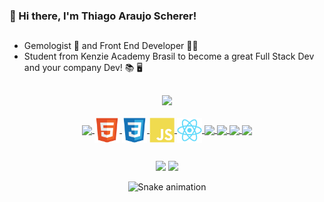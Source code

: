 ### 👋 Hi there, I'm Thiago Araujo Scherer! 
##
- Gemologist 💎 and Front End Developer 👨‍💻
- Student from Kenzie Academy Brasil to become a great Full Stack Dev and your company Dev! 📚 🖥

##
<div align="center">
  <a href="https://beacons.ai/TAraujoS">
  <img src="https://github-readme-stats-sigma-five.vercel.app/api?username=taraujos&show_icons=true&theme=dracula&include_all_commits=true&count_private=true"/>
<!--- 
  <img widtht="50%" src= "https://github-readme-stats-sigma-five.vercel.app/api/top-langs/?username=taraujos&layout=compact&langs_count=16&theme=dracula"/>
</div>
-->

<div style="display: inline_block" align="center"><br>
  <img align="center" heigth="30" width="40" src="https://cdn.jsdelivr.net/gh/devicons/devicon/icons/git/git-original.svg" />
  <img align="center" heigth="30" width="40" src="https://raw.githubusercontent.com/devicons/devicon/master/icons/html5/html5-original.svg">
  <img align="center" heigth="30" width="40" src="https://raw.githubusercontent.com/devicons/devicon/master/icons/css3/css3-original.svg">
  <img align="center" heigth="30" width="40" src="https://raw.githubusercontent.com/devicons/devicon/master/icons/javascript/javascript-plain.svg">
  <img align="center" heigth="30" width="40" src="https://raw.githubusercontent.com/devicons/devicon/master/icons/react/react-original.svg">
  <img align="center" heigth="30" width="40" src="https://cdn.jsdelivr.net/gh/devicons/devicon/icons/typescript/typescript-original.svg" />
  <img align="center" heigth="30" width="40" src="https://cdn.jsdelivr.net/gh/devicons/devicon/icons/nodejs/nodejs-original.svg" />
  <img align="center" heigth="30" width="40" src="https://cdn.jsdelivr.net/gh/devicons/devicon/icons/postgresql/postgresql-plain-wordmark.svg" />
  <img align="center" heigth="30" width="40" src="https://cdn.jsdelivr.net/gh/devicons/devicon/icons/docker/docker-plain-wordmark.svg" />
</div>

##

<div>
  <a href="https://www.linkedin.com/in/thiago-araujo-scherer/"><img src="https://img.shields.io/badge/LinkedIn-0077B5?style=for-the-badge&logo=linkedin&logoColor=white" target="_blank"></a>
<a href="mailto:tharaujo.james@gmail.com"><img src="https://img.shields.io/badge/Gmail-D14836?style=for-the-badge&logo=gmail&logoColor=white" target="_blank"></a>

  ![Snake animation](https://github.com/taraujos/taraujos/blob/output/github-contribution-grid-snake.svg)
</div>


